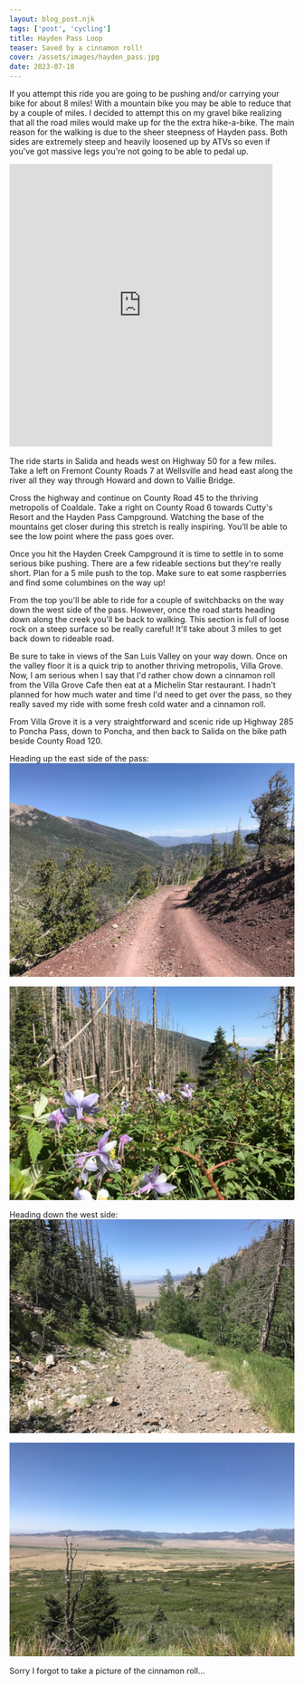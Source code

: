 ```yaml
---
layout: blog_post.njk
tags: ['post', 'cycling']
title: Hayden Pass Loop
teaser: Saved by a cinnamon roll!
cover: /assets/images/hayden_pass.jpg
date: 2023-07-10
---
```


If you attempt this ride you are going to be pushing and/or carrying your bike for about 8 miles! With a mountain bike you may be able to reduce that by a couple of miles. I decided to attempt this on my gravel bike realizing that all the road miles would make up for the the extra hike-a-bike. The main reason for the walking is due to the sheer steepness of Hayden pass. Both sides are extremely steep and heavily loosened up by ATVs so even if you've got massive legs you're not going to be able to pedal up.

<iframe src='https://connect.garmin.com/modern/activity/embed/11524926830' title='Hayden Pass Loop' width='465' height='500' frameborder='0'></iframe>

The ride starts in Salida and heads west on Highway 50 for a few miles. Take a left on Fremont County Roads 7 at Wellsville and head east along the river all they way through Howard and down to Vallie Bridge.

Cross the highway and continue on County Road 45 to the thriving metropolis of Coaldale. Take a right on County Road 6 towards Cutty's Resort and the Hayden Pass Campground. Watching the base of the mountains get closer during this stretch is really inspiring. You'll be able to see the low point where the pass goes over.

Once you hit the Hayden Creek Campground it is time to settle in to some serious bike pushing. There are a few rideable sections but they're really short. Plan for a 5 mile push to the top. Make sure to eat some raspberries and find some columbines on the way up!

From the top you'll be able to ride for a couple of switchbacks on the way down the west side of the pass. However, once the road starts heading down along the creek you'll be back to walking. This section is full of loose rock on a steep surface so be really careful! It'll take about 3 miles to get back down to rideable road.

Be sure to take in views of the San Luis Valley on your way down. Once on the valley floor it is a quick trip to another thriving metropolis, Villa Grove. Now, I am serious when I say that I'd rather chow down a cinnamon roll from the Villa Grove Cafe then eat at a Michelin Star restaurant. I hadn't planned for how much water and time I'd need to get over the pass, so they really saved my ride with some fresh cold water and a cinnamon roll. 

From Villa Grove it is a very straightforward and scenic ride up Highway 285 to Poncha Pass, down to Poncha, and then back to Salida on the bike path beside County Road 120.

Heading up the east side of the pass:
![East side of Hayden Pass](/assets/images/hayden_east_side.jpg)

![Lots of Columbines near the top](/assets/images/hayden_columbines.jpg)

Heading down the west side:
![Hayden Pass west side](/assets/images/hayden_west_side.jpg)

![View of the San Luis Valley](/assets/images/hayden_san_luis.jpg)

Sorry I forgot to take a picture of the cinnamon roll...
